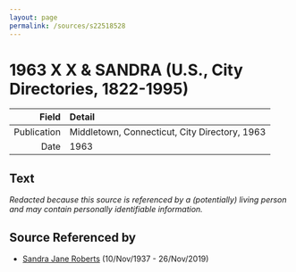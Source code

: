 ```yaml
---
layout: page
permalink: /sources/s22518528
---
```


# 1963 X X & SANDRA (U.S., City Directories, 1822-1995)

Field | Detail
---:|:---
Publication | Middletown, Connecticut, City Directory, 1963
Date | 1963

## Text

_Redacted because this source is referenced by a (potentially) living person and may contain personally identifiable information._

## Source Referenced by

* [Sandra Jane Roberts](../people/@40000604@-sandra-jane-roberts-b1937-11-10-d2019-11-26.md) (10/Nov/1937 - 26/Nov/2019)
